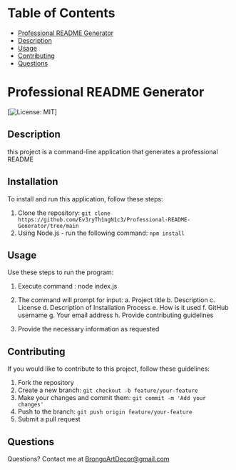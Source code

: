 # Table of Contents

* [Professional README Generator](#professional-readme-generator)
* [Description](#description)
* [Usage](#usage)
* [Contributing](#contributing)
* [Questions](#questions)

# Professional README Generator
  [![License: MIT](https://img.shields.io/badge/License-MIT-yellow.svg)]
  
  ## Description
  this project is a command-line application that generates a professional README
  
  ## Installation

  To install and run this application, follow these steps:

  1. Clone the repository: `git clone https://github.com/Ev3ryTh1ngN1c3/Professional-README-Generator/tree/main`
  2. Using Node.js - run the following command: `npm install`
  

  ## Usage 
  Use these steps to run the program:

  1. Execute command : node index.js
  2. The command will prompt for input:
     a. Project title
     b. Description
     c. License
     d. Description of Installation Process
     e. How is it used
     f. GitHub username
     g. Your email address
     h. Provide contributing guidelines


  3. Provide the necessary information as requested
  

  ## Contributing
  If you would like to contribute to this project, follow these guidelines:

  1. Fork the repository
  2. Create a new branch: `git checkout -b feature/your-feature`
  3. Make your changes and commit them: `git commit -m 'Add your changes'`
  4. Push to the branch: `git push origin feature/your-feature`
  5. Submit a pull request
 
 ## Questions
  Questions? Contact me at [BrongoArtDecor@gmail.com](mailto:BrongoArtDecor@gmail.com)
  
  